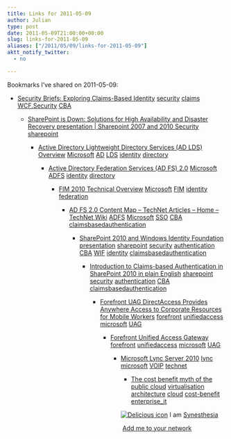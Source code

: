 ```yaml
---
title: Links for 2011-05-09
author: Julian
type: post
date: 2011-05-09T21:00:00+00:00
slug: links-for-2011-05-09 
aliases: ["/2011/05/09/links-for-2011-05-09"]
aktt_notify_twitter:
  - no

---
```

Bookmarks I&#8217;ve shared on 2011-05-09:

  * [Security Briefs: Exploring Claims-Based Identity][1] 
    [security][2] [claims][3] [WCF.Security][4] [CBA][5] </li> 
    
      * [SharePoint is Down: Solutions for High Availability and Disaster Recovery presentation | Sharepoint 2007 and 2010 Security][6] 
        [sharepoint][7] </li> 
        
          * [Active Directory Lightweight Directory Services (AD LDS) Overview][8] 
            [Microsoft][9] [AD][10] [LDS][11] [identity][12] [directory][13] </li> 
            
              * [Active Directory Federation Services (AD FS) 2.0][14] 
                [Microsoft][9] [ADFS][15] [identity][12] [directory][13] </li> 
                
                  * [FIM 2010 Technical Overview][16] 
                    [Microsoft][9] [FIM][17] [identity][12] [federation][18] </li> 
                    
                      * [AD FS 2.0 Content Map &#8211; TechNet Articles &#8211; Home &#8211; TechNet Wiki][19] 
                        [ADFS][15] [Microsoft][9] [SSO][20] [CBA][5] [claimsbasedauthentication][21] </li> 
                        
                          * [SharePoint 2010 and Windows Identity Foundation presentation][22] 
                            [sharepoint][7] [security][2] [authentication][23] [CBA][5] [WIF][24] [identity][12] [claimsbasedauthentication][21] </li> 
                            
                              * [Introduction to Claims-based Authentication in SharePoint 2010 in plain English][25] 
                                [sharepoint][7] [security][2] [authentication][23] [CBA][5] [claimsbasedauthentication][21] </li> 
                                
                                  * [Forefront UAG DirectAccess Provides Anywhere Access to Corporate Resources for Mobile Workers][26] 
                                    [forefront][27] [unifiedaccess][28] [microsoft][29] [UAG][30] </li> 
                                    
                                      * [Forefront Unified Access Gateway][31] 
                                        [forefront][27] [unifiedaccess][28] [microsoft][29] [UAG][30] </li> 
                                        
                                          * [Microsoft Lync Server 2010][32] 
                                            [lync][33] [microsoft][29] [VOIP][34] [technet][35] </li> 
                                            
                                              * [The cost benefit myth of the public cloud][36] 
                                                [virtualisation][37] [architecture][38] [cloud][39] [cost-benefit][40] [enterprise_it][41] </li> </ul> 
                                                
                                                <p class="deliciouslink">
                                                  <a href="https://del.icio.us/synesthesia" title="See all my bookmarks on del.icio.us"><img src="https://www.synesthesia.co.uk/images/deliciousicon.jpg" alt="Delicious icon" /></a>&nbsp;I am <a href="https://del.icio.us/synesthesia" title="See all my bookmarks on del.icio.us">Synesthesia</a>
                                                </p>
                                                
                                                <p class="deliciouslink">
                                                  <a href="https://del.icio.us/network?add=synesthesia" title="Add me to your del.icio.us network"><img src="https://www.synesthesia.co.uk/images/add.gif" alt="" /></a>&nbsp;<a href="https://del.icio.us/network?add=synesthesia" title="Add me to your del.icio.us network">Add me to your network</a>
                                                </p>

 [1]: https://msdn.microsoft.com/en-us/magazine/cc163366.aspx
 [2]: https://www.delicious.com/synesthesia/security
 [3]: https://www.delicious.com/synesthesia/claims
 [4]: https://www.delicious.com/synesthesia/WCF.Security
 [5]: https://www.delicious.com/synesthesia/CBA
 [6]: https://www.sharepoint2007security.com/blog/2010-11-11/sharepoint-down-solutions-high-availability-and-disaster-recovery-presentation
 [7]: https://www.delicious.com/synesthesia/sharepoint
 [8]: https://technet.microsoft.com/en-us/library/cc754361(WS.10).aspx
 [9]: https://www.delicious.com/synesthesia/Microsoft
 [10]: https://www.delicious.com/synesthesia/AD
 [11]: https://www.delicious.com/synesthesia/LDS
 [12]: https://www.delicious.com/synesthesia/identity
 [13]: https://www.delicious.com/synesthesia/directory
 [14]: https://technet.microsoft.com/en-us/library/adfs2(WS.10).aspx
 [15]: https://www.delicious.com/synesthesia/ADFS
 [16]: https://technet.microsoft.com/en-us/library/ff621362(WS.10).aspx
 [17]: https://www.delicious.com/synesthesia/FIM
 [18]: https://www.delicious.com/synesthesia/federation
 [19]: https://social.technet.microsoft.com/wiki/contents/articles/2735.aspx
 [20]: https://www.delicious.com/synesthesia/SSO
 [21]: https://www.delicious.com/synesthesia/claimsbasedauthentication
 [22]: https://www.sharepoint2007security.com/blog/2009-12-15/sharepoint-2010-and-windows-identity-foundation-presentation
 [23]: https://www.delicious.com/synesthesia/authentication
 [24]: https://www.delicious.com/synesthesia/WIF
 [25]: https://www.sharepoint2007security.com/blog/2009-10-20/introduction-claims-based-authentication-sharepoint-2010-plain-english
 [26]: https://technet.microsoft.com/en-us/library/ff729696.aspx
 [27]: https://www.delicious.com/synesthesia/forefront
 [28]: https://www.delicious.com/synesthesia/unifiedaccess
 [29]: https://www.delicious.com/synesthesia/microsoft
 [30]: https://www.delicious.com/synesthesia/UAG
 [31]: https://www.microsoft.com/forefront/unified-access-gateway/en/us/default.aspx
 [32]: https://technet.microsoft.com/en-us/library/gg398616.aspx
 [33]: https://www.delicious.com/synesthesia/lync
 [34]: https://www.delicious.com/synesthesia/VOIP
 [35]: https://www.delicious.com/synesthesia/technet
 [36]: https://pleasediscuss.com/andimann/20110504/the-cost-benefit-myth-of-the-public-cloud
 [37]: https://www.delicious.com/synesthesia/virtualisation
 [38]: https://www.delicious.com/synesthesia/architecture
 [39]: https://www.delicious.com/synesthesia/cloud
 [40]: https://www.delicious.com/synesthesia/cost-benefit
 [41]: https://www.delicious.com/synesthesia/enterprise_it